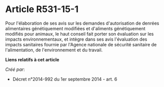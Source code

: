 # Article R531-15-1

Pour  l'élaboration de ses avis sur les demandes d'autorisation de denrées  alimentaires génétiquement modifiées et
d'aliments génétiquement  modifiés pour animaux, le haut conseil fait porter son évaluation sur  les impacts
environnementaux, et intègre dans ses avis l'évaluation des  impacts sanitaires fournie par l'Agence nationale de sécurité
sanitaire  de l'alimentation, de l'environnement et du travail.

**Liens relatifs à cet article**

_Créé par_:

  - Décret n°2014-992 du 1er septembre 2014 - art. 6
